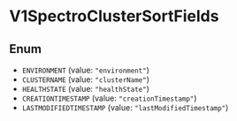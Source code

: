 # V1SpectroClusterSortFields

## Enum

* `ENVIRONMENT` (value: `"environment"`)
* `CLUSTERNAME` (value: `"clusterName"`)
* `HEALTHSTATE` (value: `"healthState"`)
* `CREATIONTIMESTAMP` (value: `"creationTimestamp"`)
* `LASTMODIFIEDTIMESTAMP` (value: `"lastModifiedTimestamp"`)
